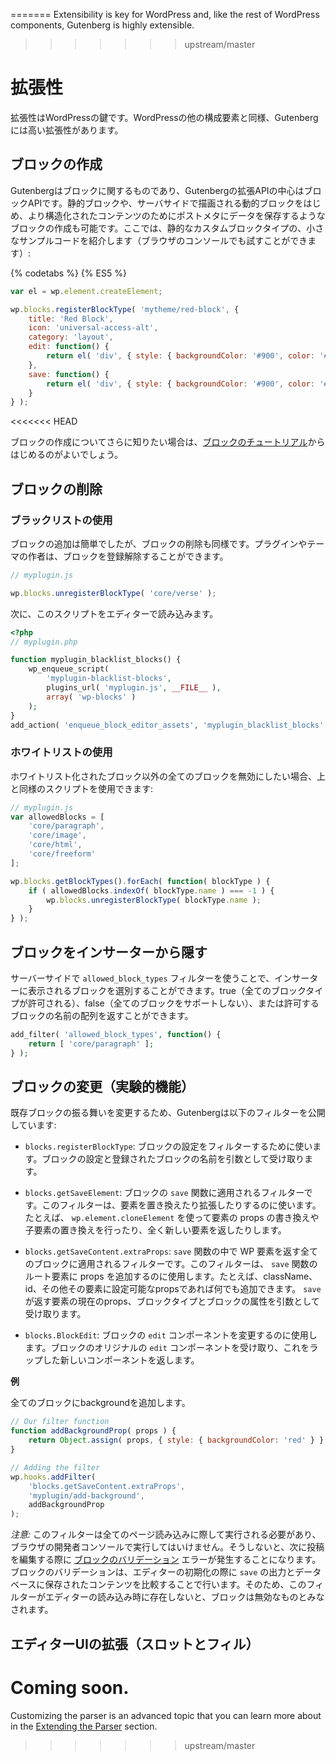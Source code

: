 <!--
# Extensibility

<<<<<<< HEAD
Extensibility is key for WordPress and like the rest of WordPress components, Gutenberg is highly extensible.
-->
=======
Extensibility is key for WordPress and, like the rest of WordPress components, Gutenberg is highly extensible.
>>>>>>> upstream/master

# 拡張性

拡張性はWordPressの鍵です。WordPressの他の構成要素と同様、Gutenbergには高い拡張性があります。

<!--
## Creating Blocks

Gutenberg is about blocks, and the main extensibility API of Gutenberg is the Block API. It allows you to create your own static blocks, dynamic blocks rendered on the server and also blocks capable of saving data to Post Meta for more structured content.

Here is a small example of a static custom block type (you can try it in your browser's console):
-->

## ブロックの作成

Gutenbergはブロックに関するものであり、Gutenbergの拡張APIの中心はブロックAPIです。静的ブロックや、サーバサイドで描画される動的ブロックをはじめ、より構造化されたコンテンツのためにポストメタにデータを保存するようなブロックの作成も可能です。ここでは、静的なカスタムブロックタイプの、小さなサンプルコードを紹介します（ブラウザのコンソールでも試すことができます）:

{% codetabs %}
{% ES5 %}
```js
var el = wp.element.createElement;

wp.blocks.registerBlockType( 'mytheme/red-block', {
	title: 'Red Block',
	icon: 'universal-access-alt',
	category: 'layout',
	edit: function() {
		return el( 'div', { style: { backgroundColor: '#900', color: '#fff', padding: '20px' } }, 'I am a red block.' );
	},
	save: function() {
		return el( 'div', { style: { backgroundColor: '#900', color: '#fff', padding: '20px' } }, 'I am a red block.' );
	}
} );
```
<<<<<<< HEAD

<!--
If you want to learn more about block creation, The [Blocks Tutorial](./blocks) is the best place to start.
 -->

ブロックの作成についてさらに知りたい場合は、[ブロックのチュートリアル](./blocks)からはじめるのがよいでしょう。

<!--
## Removing Blocks

### Using a blacklist

Adding blocks is easy enough, removing them is as easy. Plugin or theme authors have the possibility to "unregister" blocks.
-->

## ブロックの削除

### ブラックリストの使用

ブロックの追加は簡単でしたが、ブロックの削除も同様です。プラグインやテーマの作者は、ブロックを登録解除することができます。


```js
// myplugin.js

wp.blocks.unregisterBlockType( 'core/verse' );
```

<!--
and load this script in the Editor
-->

次に、このスクリプトをエディターで読み込みます。

```php
<?php
// myplugin.php

function myplugin_blacklist_blocks() {
	wp_enqueue_script(
		'myplugin-blacklist-blocks',
		plugins_url( 'myplugin.js', __FILE__ ),
		array( 'wp-blocks' )
	);
}
add_action( 'enqueue_block_editor_assets', 'myplugin_blacklist_blocks' );
```

<!--
### Using a whitelist

If you want to disable all blocks except a whitelisted list, you can adapt the script above like so:
-->

### ホワイトリストの使用

ホワイトリスト化されたブロック以外の全てのブロックを無効にしたい場合、上と同様のスクリプトを使用できます:

```js
// myplugin.js
var allowedBlocks = [
	'core/paragraph',
	'core/image',
	'core/html',
	'core/freeform'
];

wp.blocks.getBlockTypes().forEach( function( blockType ) {
	if ( allowedBlocks.indexOf( blockType.name ) === -1 ) {
		wp.blocks.unregisterBlockType( blockType.name );
	}
} );
```
<!--
## Hiding blocks from the inserter
=======
{% ESNext %}
```js
const { registerBlockType } = wp.blocks;
const blockStyle = { backgroundColor: '#900', color: '#fff', padding: '20px' };

registerBlockType( 'mytheme/red-block', {
	title: 'Red Block',
	icon: 'universal-access-alt',
	category: 'layout',
	edit: function() {
		return <div style={ blockStyle }>I am a red block</div>
	},
	save: function() {
		return <div style={ blockStyle }>I am a red block</div>
	}
} );
```
{% end %}

If you want to learn more about block creation, the [Blocks Tutorial](../docs/blocks.md) is the best place to start.
>>>>>>> upstream/master

## Extending Blocks

<<<<<<< HEAD
todo: you can return => You can return
-->

## ブロックをインサーターから隠す

サーバーサイドで `allowed_block_types` フィルターを使うことで、インサーターに表示されるブロックを選別することができます。true（全てのブロックタイプが許可される）、false（全てのブロックをサポートしない）、または許可するブロックの名前の配列を返すことができます。

```php
add_filter( 'allowed_block_types', function() {
	return [ 'core/paragraph' ];
} );
```

<!--
## Modifying Blocks (Experimental)
=======
It is also possible to modify the behavior of existing blocks or even remove them completely using filters.

Learn more in the [Extending Blocks](../docs/extensibility/extending-blocks.md) section.

## Extending the Editor UI
>>>>>>> upstream/master

Extending the editor UI can be accomplished with the `registerPlugin` API, allowing you to define all your plugin's UI elements in one place.

Refer to the [Plugins](https://github.com/WordPress/gutenberg/blob/master/packages/plugins/README.md) and [Edit Post](https://github.com/WordPress/gutenberg/blob/master/packages/edit-post/README.md) section for more information.

## Meta Boxes

**Porting PHP meta boxes to blocks is highly encouraged!**

Discover how [Meta Box](../docs/extensibility/meta-box.md) support works in Gutenberg.

## Theme Support

<<<<<<< HEAD
Adding a background by default to all blocks.
-->

## ブロックの変更（実験的機能）


既存ブロックの振る舞いを変更するため、Gutenbergは以下のフィルターを公開しています:

- `blocks.registerBlockType`: ブロックの設定をフィルターするために使います。ブロックの設定と登録されたブロックの名前を引数として受け取ります。

- `blocks.getSaveElement`: ブロックの `save` 関数に適用されるフィルターです。このフィルターは、要素を置き換えたり拡張したりするのに使います。たとえば、 `wp.element.cloneElement` を使って要素の props の書き換えや子要素の置き換えを行ったり、全く新しい要素を返したりします。

- `blocks.getSaveContent.extraProps`: `save` 関数の中で WP 要素を返す全てのブロックに適用されるフィルターです。このフィルターは、 `save` 関数のルート要素に props を追加するのに使用します。たとえば、className、id、その他その要素に設定可能なpropsであれば何でも追加できます。 `save` が返す要素の現在のprops、ブロックタイプとブロックの属性を引数として受け取ります。

- `blocks.BlockEdit`: ブロックの `edit` コンポーネントを変更するのに使用します。ブロックのオリジナルの `edit` コンポーネントを受け取り、これをラップした新しいコンポーネントを返します。

**例**

全てのブロックにbackgroundを追加します。

```js
// Our filter function
function addBackgroundProp( props ) {
	return Object.assign( props, { style: { backgroundColor: 'red' } } );
}

// Adding the filter
wp.hooks.addFilter(
	'blocks.getSaveContent.extraProps',
	'myplugin/add-background',
	addBackgroundProp
);
```
<!--
_Note:_ This filter must always be run on every page load, and not in your browser's developer tools console. Otherwise, a [block validation](https://wordpress.org/gutenberg/handbook/block-api/block-edit-save/#validation) error will occur the next time the post is edited. This is due to the fact that block validation occurs by verifying that the saved output matches what is stored in the post's content during editor initialization. So, if this filter does not exist when the editor loads, the block will be marked as invalid.
=======
By default, blocks provide their styles to enable basic support for blocks in themes without any change. Themes can add/override these styles, or rely on defaults.

There are some advanced block features which require opt-in support in the theme. See [theme support](../docs/extensibility/theme-support.md).

## Autocomplete

Autocompleters within blocks may be extended and overridden. See [autocomplete](../docs/extensibility/autocomplete.md).

## Block Parsing and Serialization
>>>>>>> upstream/master

Posts in the editor move through a couple of different stages between being stored in `post_content` and appearing in the editor. Since the blocks themselves are data structures that live in memory it takes a parsing and serialization step to transform out from and into the stored format in the database.

<<<<<<< HEAD
Coming soon.
-->

_注意:_ このフィルターは全てのページ読み込みに際して実行される必要があり、ブラウザの開発者コンソールで実行してはいけません。そうしないと、次に投稿を編集する際に [ブロックのバリデーション](https://wordpress.org/gutenberg/handbook/block-api/block-edit-save/#validation) エラーが発生することになります。ブロックのバリデーションは、エディターの初期化の際に `save` の出力とデータベースに保存されたコンテンツを比較することで行います。そのため、このフィルターがエディターの読み込み時に存在しないと、ブロックは無効なものとみなされます。

## エディターUIの拡張（スロットとフィル）

Coming soon.
=======
Customizing the parser is an advanced topic that you can learn more about in the [Extending the Parser](../docs/extensibility/parser.md) section.
>>>>>>> upstream/master
